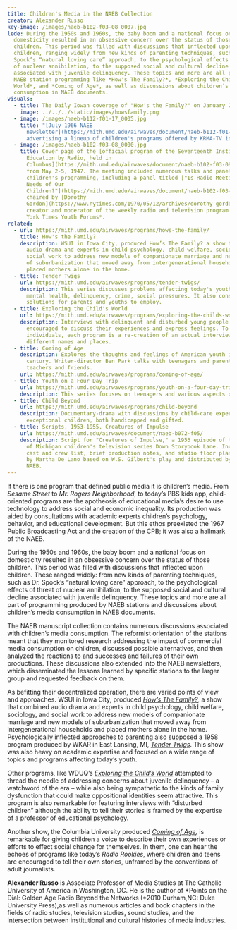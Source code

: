 ```yaml
---
title: Children's Media in the NAEB Collection
creator: Alexander Russo
key-image: /images/naeb-b102-f03-08_0007.jpg
lede: During the 1950s and 1960s, the baby boom and a national focus on
  domesticity resulted in an obsessive concern over the status of those
  children. This period was filled with discussions that inflected upon
  children, ranging widely from new kinds of parenting techniques, such as Dr.
  Spock’s “natural loving care” approach, to the psychological effects of threat
  of nuclear annihilation, to the supposed social and cultural decline
  associated with juvenile delinquency. These topics and more are all part of
  NAEB station programming like *How's The Family?*, *Exploring the Child's
  World*, and *Coming of Age*, as well as discussions about children’s media
  consumption in NAEB documents.
visuals:
  - title: The Daily Iowan coverage of "How's the Family?" on January 2, 1955.
    image: ../../../static/images/howsfamily.png
  - image: /images/naeb-b112-f01-17_0005.jpg
    title: "[July 1966 NAEB
      newsletter](https://mith.umd.edu/airwaves/document/naeb-b112-f01-17/)
      advertising a lineup of children's programs offered by KRMA-TV in Denver."
  - image: /images/naeb-b102-f03-08_0000.jpg
    title: Cover page of the [official program of the Seventeenth Institute for
      Education by Radio, held in
      Columbus](https://mith.umd.edu/airwaves/document/naeb-b102-f03-08/), Ohio,
      from May 2-5, 1947. The meeting included numerous talks and panels about
      children's programming, including a panel titled ["Is Radio Meeting the
      Needs of Our
      Children?"](https://mith.umd.edu/airwaves/document/naeb-b102-f03-08/#8)
      chaired by [Dorothy
      Gordon](https://www.nytimes.com/1970/05/12/archives/dorothy-gordon-81-moderator-of-times-youth-forums-is-dead-started.html),
      creator and moderator of the weekly radio and television program *The New
      York Times Youth Forums*.
related:
  - url: https://mith.umd.edu/airwaves/programs/hows-the-family/
    title: How's the Family?
    description: WSUI in Iowa City, produced How’s The Family? a show that combined
      audio drama and experts in child psychology, child welfare, sociology, and
      social work to address new models of companionate marriage and new models
      of suburbanization that moved away from intergenerational households and
      placed mothers alone in the home.
  - title: Tender Twigs
    url: https://mith.umd.edu/airwaves/programs/tender-twigs/
    description: This series discusses problems affecting today's youth, such as
      mental health, delinquency, crime, social pressures. It also considers
      solutions for parents and youths to employ.
  - title: Exploring the Child's World
    url: https://mith.umd.edu/airwaves/programs/exploring-the-childs-world/
    description: Interviews with delinquent and disturbed young people who are
      encouraged to discuss their experiences and express feelings. To protect
      individuals, each program is a re-creation of an actual interview using
      different names and places.
  - title: Coming of Age
    description: Explores the thoughts and feelings of American youth in the 20th
      century. Writer-director Ben Park talks with teenagers and parents,
      teachers and friends.
    url: https://mith.umd.edu/airwaves/programs/coming-of-age/
  - title: Youth on a Four Day Trip
    url: https://mith.umd.edu/airwaves/programs/youth-on-a-four-day-trip
    description: This series focuses on teenagers and various aspects of their health.
  - title: Child Beyond
    url: https://mith.umd.edu/airwaves/programs/child-beyond
    description: Documentary-drama with discussions by child-care experts about
      exceptional children, both handicapped and gifted.
  - title: Scripts, 1953-1955, Creatures of Impulse
    url: https://mith.umd.edu/airwaves/document/naeb-b072-f05/
    description: Script for "Creatures of Impulse," a 1953 episode of the University
      of Michigan children's television series Down Storybook Lane. Includes
      cast and crew list, brief production notes, and studio floor plan. Written
      by Martha De Lano based on W.S. Gilbert's play and distributed by the
      NAEB.
---
```

If there is one program that defined public media it is children’s media. From *Sesame Street* to *Mr. Rogers Neighborhood*, to today’s PBS kids app, child-oriented programs are the apotheosis of educational media’s desire to use technology to address social and economic inequality. Its production was aided by consultations with academic experts children’s psychology, behavior, and educational development. But this ethos preexisted the 1967 Public Broadcasting Act and the creation of the CPB; it was also a hallmark of the NAEB.

During the 1950s and 1960s, the baby boom and a national focus on domesticity resulted in an obsessive concern over the status of those children. This period was filled with discussions that inflected upon children. These ranged widely: from new kinds of parenting techniques, such as Dr. Spock’s “natural loving care” approach, to the psychological effects of threat of nuclear annihilation, to the supposed social and cultural decline associated with juvenile delinquency. These topics and more are all part of programming produced by NAEB stations and discussions about children’s media consumption in NAEB documents.

The NAEB manuscript collection contains numerous discussions associated with children’s media consumption. The reformist orientation of the stations meant that they monitored research addressing the impact of commercial media consumption on children, discussed possible alternatives, and then analyzed the reactions to and successes and failures of their own productions. These discussions also extended into the NAEB newsletters, which disseminated the lessons learned by specific stations to the larger group and requested feedback on them.

As befitting their decentralized operation, there are varied points of view and approaches. WSUI in Iowa City, produced *[How’s The Family?](https://mith.umd.edu/airwaves/programs/hows-the-family/),* a show that combined audio drama and experts in child psychology, child welfare, sociology, and social work to address new models of companionate marriage and new models of suburbanization that moved away from intergenerational households and placed mothers alone in the home. Psychologically inflected approaches to parenting also supposed a 1958 program produced by WKAR in East Lansing, MI, *[Tender Twigs](https://mith.umd.edu/airwaves/programs/tender-twigs/)*. This show was also heavy on academic expertise and focused on a wide range of topics and programs affecting today’s youth.

Other programs, like WDUQ’s *[Exploring the Child’s World](https://mith.umd.edu/airwaves/programs/exploring-the-childs-world/)* attempted to thread the needle of addressing concerns about juvenile delinquency – a watchword of the era – while also being sympathetic to the kinds of family dysfunction that could make oppositional identities seem attractive. This program is also remarkable for featuring interviews with “disturbed children” although the ability to tell their stories is framed by the expertise of a professor of educational psychology.

Another show, the Columbia University produced *[Coming of Age](https://mith.umd.edu/airwaves/programs/coming-of-age/),* is remarkable for giving children a voice to describe their own experiences or efforts to effect social change for themselves. In them, one can hear the echoes of programs like today’s *Radio Rookies*, where children and teens are encouraged to tell their own stories, unframed by the conventions of adult journalists.

**Alexander Russo** is Associate Professor of Media Studies at The Catholic University of America in Washington, DC. He is the author of *Points on the Dial: Golden Age Radio Beyond the Networks (*2010 Durham,NC: Duke University Press),as well as numerous articles and book chapters in the fields of radio studies, television studies, sound studies, and the intersection between institutional and cultural histories of media industries.
